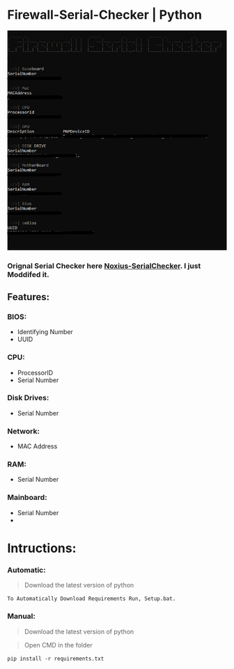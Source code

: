 #  Firewall-Serial-Checker | Python
![image](https://github.com/Tap1337/Firewall-SerialChecker/blob/main/Images/image.png)
### Orignal Serial Checker here [Noxius-SerialChecker](https://github.com/rotomicora/Noxius-SerialChecker). I just Moddifed it.
## Features:

 ### BIOS:
   - Identifying Number
   - UUID

 ### CPU:
   - ProcessorID
   - Serial Number

 ### Disk Drives:
   - Serial Number
   
 ### Network:
   - MAC Address
   
 ### RAM:
   - Serial Number
   
 ### Mainboard:
   - Serial Number
   - 
# Intructions:  

### Automatic:
> Download the latest version of python  
```
To Automatically Download Requirements Run, Setup.bat.
```
### Manual:
> Download the latest version of python

> Open CMD in the folder
```
pip install -r requirements.txt
```
